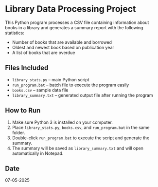 # Library Data Processing Project

This Python program processes a CSV file containing information about books in a library and generates a summary report with the following statistics:
- Number of books that are available and borrowed
- Oldest and newest book based on publication year
- A list of books that are overdue

## Files Included
- `library_stats.py` – main Python script
- `run_program.bat` – batch file to execute the program easily
- `books.csv` – sample data file
- `library_summary.txt` – generated output file after running the program

## How to Run
1. Make sure Python 3 is installed on your computer.
2. Place `library_stats.py`, `books.csv`, and `run_program.bat` in the same folder.
3. Double-click `run_program.bat` to execute the script and generate the summary.
4. The summary will be saved as `library_summary.txt` and will open automatically in Notepad.

## Date
07-05-2025
